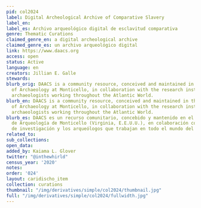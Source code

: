 ```yaml
---
pid: col2024
label: Digital Archeological Archive of Comparative Slavery
label_en:
label_es: Archivo arqueológico digital de esclavitud comparativa
genre: Thematic Curations
claimed_genre_en: a digital archeological archive
claimed_genre_es: un archivo arqueológico digital
link: https://www.daacs.org
access: open
status: Active
language: en
creators: Jillian E. Galle
stewards:
blurb_orig: DAACS is a community resource, conceived and maintained in the Department
  of Archaeology at Monticello, in collaboration with the research institutions and
  archaeologists working throughout the Atlantic World.
blurb_en: DAACS is a community resource, conceived and maintained in the Department
  of Archaeology at Monticello, in collaboration with the research institutions and
  archaeologists working throughout the Atlantic World.
blurb_es: DAACS es un recurso comunitario, concebido y mantenido en el Departamento
  de Arqueología de Monticello (Virginia, E.E.U.U.), en colaboración con las instituciones
  de investigación y los arqueólogos que trabajan en todo el mundo del Atlántico.
related_to:
sub_collections:
open_data:
added_by: Kaiama L. Glover
twitter: "@inthewhirld"
census_year: '2020'
notes:
order: '024'
layout: caridischo_item
collection: curations
thumbnail: "/img/derivatives/simple/col2024/thumbnail.jpg"
full: "/img/derivatives/simple/col2024/fullwidth.jpg"
---
```

